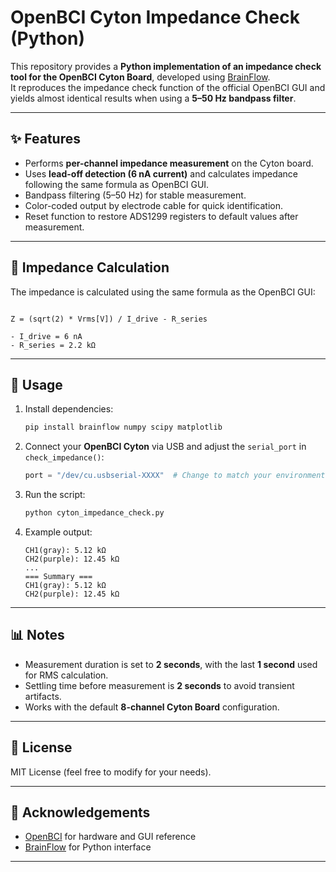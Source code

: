 # OpenBCI Cyton Impedance Check (Python)

This repository provides a **Python implementation of an impedance check tool for the OpenBCI Cyton Board**, developed using [BrainFlow](https://brainflow.org/).  
It reproduces the impedance check function of the official OpenBCI GUI and yields almost identical results when using a **5–50 Hz bandpass filter**.

---

## ✨ Features
- Performs **per-channel impedance measurement** on the Cyton board.
- Uses **lead-off detection (6 nA current)** and calculates impedance following the same formula as OpenBCI GUI.
- Bandpass filtering (5–50 Hz) for stable measurement.
- Color-coded output by electrode cable for quick identification.
- Reset function to restore ADS1299 registers to default values after measurement.

---

## 🧮 Impedance Calculation
The impedance is calculated using the same formula as the OpenBCI GUI:

```

Z = (sqrt(2) * Vrms[V]) / I_drive - R_series

```

```
- I_drive = 6 nA  
- R_series = 2.2 kΩ  
```

---

## 🚀 Usage

1. Install dependencies:
   ```bash
   pip install brainflow numpy scipy matplotlib
   ```

2. Connect your **OpenBCI Cyton** via USB and adjust the `serial_port` in `check_impedance()`:

   ```python
   port = "/dev/cu.usbserial-XXXX"  # Change to match your environment
   ```

3. Run the script:

   ```bash
   python cyton_impedance_check.py
   ```

4. Example output:

   ```
   CH1(gray): 5.12 kΩ
   CH2(purple): 12.45 kΩ
   ...
   === Summary ===
   CH1(gray): 5.12 kΩ
   CH2(purple): 12.45 kΩ
   ```

---

## 📊 Notes

* Measurement duration is set to **2 seconds**, with the last **1 second** used for RMS calculation.
* Settling time before measurement is **2 seconds** to avoid transient artifacts.
* Works with the default **8-channel Cyton Board** configuration.

---

## 📜 License

MIT License (feel free to modify for your needs).

---

## 🙌 Acknowledgements

* [OpenBCI](https://openbci.com/) for hardware and GUI reference
* [BrainFlow](https://brainflow.org/) for Python interface


---
